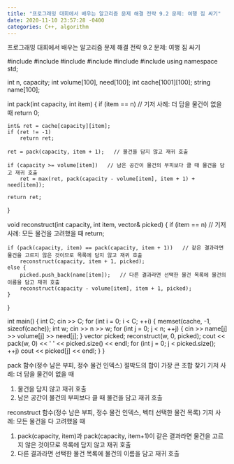 ```yaml
---
title: "프로그래밍 대회에서 배우는 알고리즘 문제 해결 전략 9.2 문제: 여행 짐 싸기"
date: 2020-11-10 23:57:28 -0400
categories: C++, algorithm
---
```


프로그래밍 대회에서 배우는 알고리즘 문제 해결 전략 9.2 문제: 여행 짐 싸기



#include<algorithm>
#include<cstdio>
#include<cstring>
#include<iostream>
#include<string>
#include<vector>
using namespace std;

int n, capacity;
int volume[100], need[100];
int cache[1001][100];
string name[100];

int pack(int capacity, int item) {
	if (item == n)   // 기저 사례: 더 담을 물건이 없을 때
		return 0;

	int& ret = cache[capacity][item];
	if (ret != -1)
		return ret;

	ret = pack(capacity, item + 1);   // 물건을 담지 않고 재귀 호출
	
	if (capacity >= volume[item])   // 남은 공간이 물건의 부피보다 클 때 물건을 담고 재귀 호출
		ret = max(ret, pack(capacity - volume[item], item + 1) + need[item]);

	return ret;
}

void reconstruct(int capacity, int item, vector<string>& picked) {
	if (item == n)   // 기저 사례: 모든 물건을 고려했을 때
		return;

	if (pack(capacity, item) == pack(capacity, item + 1))   // 같은 결과라면 물건을 고르지 않은 것이므로 목록에 담지 않고 재귀 호출
		reconstruct(capacity, item + 1, picked);
	else {
		picked.push_back(name[item]);   // 다른 결과라면 선택한 물건 목록에 물건의 이름을 담고 재귀 호출
		reconstruct(capacity - volume[item], item + 1, picked);
	}
}

int main() {
	int C;
	cin >> C;
	for (int i = 0; i < C; ++i) {
		memset(cache, -1, sizeof(cache));
		int w;
		cin >> n >> w;
		for (int j = 0; j < n; ++j) {
			cin >> name[j] >> volume[j] >> need[j];
		}
		vector<string> picked;
		reconstruct(w, 0, picked);
		cout << pack(w, 0) << ' ' << picked.size() << endl;
		for (int j = 0; j < picked.size(); ++j)
			cout << picked[j] << endl;
	}
}



pack 함수(정수 남은 부피, 정수 물건 인덱스)
절박도의 합이 가장 큰 조합 찾기
기저 사례: 더 담을 물건이 없을 때
1. 물건을 담지 않고 재귀 호출
2. 남은 공간이 물건의 부피보다 클 때 물건을 담고 재귀 호출

reconstruct 함수(정수 남은 부피, 정수 물건 인덱스, 벡터 선택한 물건 목록)
기저 사례: 모든 물건을 다 고려했을 때
1. pack(capacity, item)과 pack(capacity, item+1)이 같은 결과라면 물건을 고르지 않은 것이므로 목록에 담지 않고 재귀 호출
2. 다른 결과라면 선택한 물건 목록에 물건의 이름을 담고 재귀 호출
